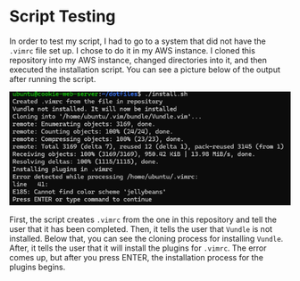 # Script Testing

In order to test my script, I had to go to a system that did not have the `.vimrc` file set up. I chose to do it in my AWS instance. I cloned this repository into my AWS instance, changed directories into it, and then executed the installation script. You can see a picture below of the output after running the script.

![installation](installation.png)

First, the script creates `.vimrc` from the one in this repository and tell the user that it has been completed. Then, it tells the user that `Vundle` is not installed. Below that, you can see the cloning process for installing `Vundle`. After, it tells the user that it will install the plugins for `.vimrc`. The error comes up, but after you press ENTER, the installation process for the plugins begins.
